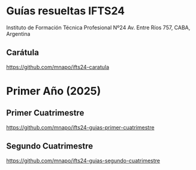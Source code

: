 # Guías resueltas IFTS24
Instituto de Formación Técnica Profesional Nº24
Av. Entre Ríos 757, CABA, Argentina

## Carátula
https://github.com/mnapo/ifts24-caratula

# Primer Año (2025)
## Primer Cuatrimestre
https://github.com/mnapo/ifts24-guias-primer-cuatrimestre

## Segundo Cuatrimestre
https://github.com/mnapo/ifts24-guias-segundo-cuatrimestre

